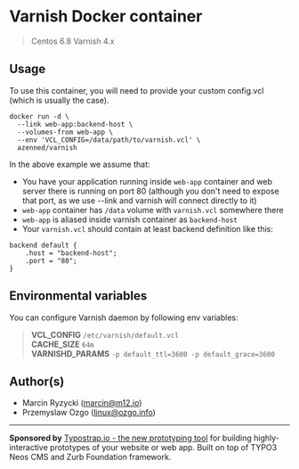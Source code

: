 # Varnish Docker container

> Centos 6.8 
> Varnish 4.x

## Usage

To use this container, you will need to provide your custom config.vcl (which is usually the case).

```
docker run -d \
  --link web-app:backend-host \
  --volumes-from web-app \
  --env 'VCL_CONFIG=/data/path/to/varnish.vcl' \
  azenned/varnish
```

In the above example we assume that:
* You have your application running inside `web-app` container and web server there is running on port 80 (although you don't need to expose that port, as we use --link and varnish will connect directly to it)
* `web-app` container has `/data` volume with `varnish.vcl` somewhere there
* `web-app` is aliased inside varnish container as `backend-host`
* Your `varnish.vcl` should contain at least backend definition like this:  
```
backend default {
    .host = "backend-host";
    .port = "80";
}
```

## Environmental variables

You can configure Varnish daemon by following env variables:

> **VCL_CONFIG** `/etc/varnish/default.vcl`  
> **CACHE_SIZE** `64m`  
> **VARNISHD_PARAMS** `-p default_ttl=3600 -p default_grace=3600`


## Author(s)

* Marcin Ryzycki (<marcin@m12.io>)  
* Przemyslaw Ozgo (<linux@ozgo.info>)

---

**Sponsored by** [Typostrap.io - the new prototyping tool](http://typostrap.io/) for building highly-interactive prototypes of your website or web app. Built on top of TYPO3 Neos CMS and Zurb Foundation framework.
